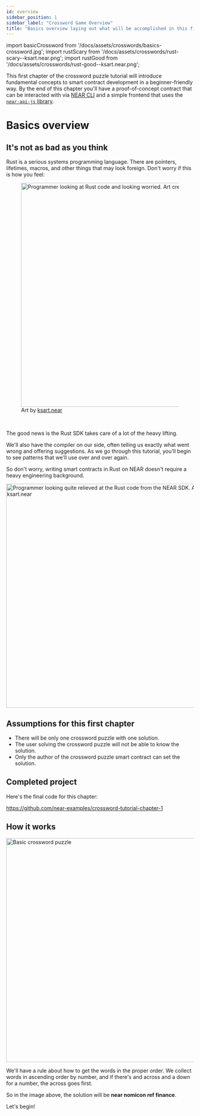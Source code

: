 ```yaml
---
id: overview
sidebar_position: 1
sidebar_label: "Crossword Game Overview"
title: "Basics overview laying out what will be accomplished in this first section."
---
```


import basicCrossword from '/docs/assets/crosswords/basics-crossword.jpg';
import rustScary from '/docs/assets/crosswords/rust-scary--ksart.near.png';
import rustGood from '/docs/assets/crosswords/rust-good--ksart.near.png';


This first chapter of the crossword puzzle tutorial will introduce fundamental concepts to smart contract development in a beginner-friendly way. By the end of this chapter you'll have a proof-of-concept contract that can be interacted with via [NEAR CLI](/tools/near-cli) and a simple frontend that uses the [`near-api-js` library](https://www.npmjs.com/package/near-api-js).

# Basics overview

## It's not as bad as you think

Rust is a serious systems programming language. There are pointers, lifetimes, macros, and other things that may look foreign. Don't worry if this is how you feel:

<figure>
    <img src={rustScary} alt="Programmer looking at Rust code and looking worried. Art created by ksart.near" width="600"/>
    <figcaption>Art by <a href="https://twitter.com/ksartworks" target="_blank" rel="noopener noreferrer">ksart.near</a></figcaption>
</figure>
<br/>

The good news is the Rust SDK takes care of a lot of the heavy lifting.

We'll also have the compiler on our side, often telling us exactly what went wrong and offering suggestions. As we go through this tutorial, you'll begin to see patterns that we'll use over and over again.

So don't worry, writing smart contracts in Rust on NEAR doesn't require a heavy engineering background.

<img src={rustGood} alt="Programmer looking quite relieved at the Rust code from the NEAR SDK. Art created by ksart.near" width="600"/>

## Assumptions for this first chapter

- There will be only one crossword puzzle with one solution.
- The user solving the crossword puzzle will not be able to know the solution.
- Only the author of the crossword puzzle smart contract can set the solution.

## Completed project

Here's the final code for this chapter:

https://github.com/near-examples/crossword-tutorial-chapter-1

## How it works

<img src={basicCrossword} alt="Basic crossword puzzle" width="600" />

We'll have a rule about how to get the words in the proper order. We collect words in ascending order by number, and if there's and across and a down for a number, the across goes first.

So in the image above, the solution will be **near nomicon ref finance**. 

Let's begin!

